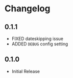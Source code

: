 # Changelog

## 0.1.1
* FIXED dateskipping issue
* ADDED `DEBUG` config setting

## 0.1.0
* Initial Release
